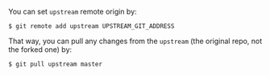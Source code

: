 You can set `upstream` remote origin by:

```
$ git remote add upstream UPSTREAM_GIT_ADDRESS
```

That way, you can pull any changes from the `upstream` (the original repo, not the forked one) by:

```
$ git pull upstream master

```
